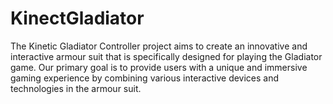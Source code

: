 # KinectGladiator
 The Kinetic Gladiator Controller project aims to create an innovative and interactive armour suit that is specifically designed for playing the Gladiator game. Our primary goal is to provide users with a unique and immersive gaming experience by combining various interactive devices and technologies in the armour suit.
